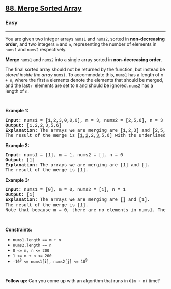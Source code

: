 <h2><a href="https://leetcode.com/problems/merge-sorted-array/">88. Merge Sorted Array</a></h2><h3>Easy</h3><hr><div><p>You are given two integer arrays <code style="font-family: monospace, Bangla982, sans-serif;">nums1</code> and <code style="font-family: monospace, Bangla982, sans-serif;">nums2</code>, sorted in <strong>non-decreasing order</strong>, and two integers <code style="font-family: monospace, Bangla982, sans-serif;">m</code> and <code style="font-family: monospace, Bangla982, sans-serif;">n</code>, representing the number of elements in <code style="font-family: monospace, Bangla982, sans-serif;">nums1</code> and <code style="font-family: monospace, Bangla982, sans-serif;">nums2</code> respectively.</p>

<p><strong>Merge</strong> <code style="font-family: monospace, Bangla982, sans-serif;">nums1</code> and <code style="font-family: monospace, Bangla982, sans-serif;">nums2</code> into a single array sorted in <strong>non-decreasing order</strong>.</p>

<p>The final sorted array should not be returned by the function, but instead be <em>stored inside the array </em><code style="font-family: monospace, Bangla982, sans-serif;">nums1</code>. To accommodate this, <code style="font-family: monospace, Bangla982, sans-serif;">nums1</code> has a length of <code style="font-family: monospace, Bangla982, sans-serif;">m + n</code>, where the first <code style="font-family: monospace, Bangla982, sans-serif;">m</code> elements denote the elements that should be merged, and the last <code style="font-family: monospace, Bangla982, sans-serif;">n</code> elements are set to <code style="font-family: monospace, Bangla982, sans-serif;">0</code> and should be ignored. <code style="font-family: monospace, Bangla982, sans-serif;">nums2</code> has a length of <code style="font-family: monospace, Bangla982, sans-serif;">n</code>.</p>

<p>&nbsp;</p>
<p><strong class="example">Example 1:</strong></p>

<pre style="font-family: SFMono-Regular, Consolas, &quot;Liberation Mono&quot;, Menlo, Courier, monospace, Bangla982, sans-serif;"><strong>Input:</strong> nums1 = [1,2,3,0,0,0], m = 3, nums2 = [2,5,6], n = 3
<strong>Output:</strong> [1,2,2,3,5,6]
<strong>Explanation:</strong> The arrays we are merging are [1,2,3] and [2,5,6].
The result of the merge is [<u>1</u>,<u>2</u>,2,<u>3</u>,5,6] with the underlined elements coming from nums1.
</pre>

<p><strong class="example">Example 2:</strong></p>

<pre style="font-family: SFMono-Regular, Consolas, &quot;Liberation Mono&quot;, Menlo, Courier, monospace, Bangla982, sans-serif;"><strong>Input:</strong> nums1 = [1], m = 1, nums2 = [], n = 0
<strong>Output:</strong> [1]
<strong>Explanation:</strong> The arrays we are merging are [1] and [].
The result of the merge is [1].
</pre>

<p><strong class="example">Example 3:</strong></p>

<pre style="font-family: SFMono-Regular, Consolas, &quot;Liberation Mono&quot;, Menlo, Courier, monospace, Bangla982, sans-serif;"><strong>Input:</strong> nums1 = [0], m = 0, nums2 = [1], n = 1
<strong>Output:</strong> [1]
<strong>Explanation:</strong> The arrays we are merging are [] and [1].
The result of the merge is [1].
Note that because m = 0, there are no elements in nums1. The 0 is only there to ensure the merge result can fit in nums1.
</pre>

<p>&nbsp;</p>
<p><strong>Constraints:</strong></p>

<ul>
	<li><code style="font-family: monospace, Bangla982, sans-serif;">nums1.length == m + n</code></li>
	<li><code style="font-family: monospace, Bangla982, sans-serif;">nums2.length == n</code></li>
	<li><code style="font-family: monospace, Bangla982, sans-serif;">0 &lt;= m, n &lt;= 200</code></li>
	<li><code style="font-family: monospace, Bangla982, sans-serif;">1 &lt;= m + n &lt;= 200</code></li>
	<li><code style="font-family: monospace, Bangla982, sans-serif;">-10<sup>9</sup> &lt;= nums1[i], nums2[j] &lt;= 10<sup>9</sup></code></li>
</ul>

<p>&nbsp;</p>
<p><strong>Follow up: </strong>Can you come up with an algorithm that runs in <code style="font-family: monospace, Bangla982, sans-serif;">O(m + n)</code> time?</p>
</div>